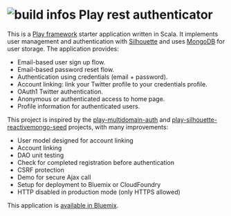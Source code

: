 ![build infos](https://travis-ci.org/frol2103/play-rest-authenticator.svg?branch=master) Play rest authenticator
================================================================================================================

This is a [Play framework](https://www.playframework.com/) starter application written in Scala. 
It implements user management and authentication with [Silhouette](http://silhouette.mohiva.com/) 
and uses [MongoDB](https://www.mongodb.org/) for user storage. The application provides:

  * Email-based user sign up flow.
  * Email-based password reset flow.
  * Authentication using credentials (email + password).
  * Account linking: link your Twitter profile to your credentials profile.
  * OAuth1 Twitter authentication.
  * Anonymous or authenticated access to home page.
  * Profile information for authenticated users.

This project is inspired by the [play-multidomain-auth](https://github.com/adrianhurt/play-multidomain-auth) and 
[play-silhouette-reactivemongo-seed](https://github.com/ezzahraoui/play-silhouette-reactivemongo-seed) projects, 
with many improvements:

  * User model designed for account linking
  * Account linking
  * DAO unit testing
  * Check for completed registration before authentication
  * CSRF protection
  * Demo for secure Ajax call
  * Setup for deployment to Bluemix or CloudFoundry
  * HTTP disabled in production mode (only HTTPS allowed) 

This application is [available in Bluemix](https://dwplaydemo.mybluemix.net).
